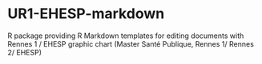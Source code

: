 # UR1-EHESP-markdown
R package providing R Markdown templates for editing documents with Rennes 1 / EHESP graphic chart (Master Santé Publique, Rennes 1/ Rennes 2/ EHESP)
